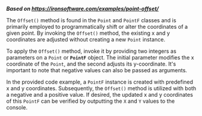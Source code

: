 ***Based on <https://ironsoftware.com/examples/point-offset/>***

The `Offset()` method is found in the `Point` and `PointF` classes and is primarily employed to programmatically shift or alter the coordinates of a given point. By invoking the `Offset()` method, the existing x and y coordinates are adjusted without creating a new `Point` instance.

To apply the `Offset()` method, invoke it by providing two integers as parameters on a `Point` or **`PointF`** object. The initial parameter modifies the x coordinate of the `Point`, and the second adjusts its y-coordinate. It's important to note that negative values can also be passed as arguments.

In the provided code example, a `PointF` instance is created with predefined x and y coordinates. Subsequently, the `Offset()` method is utilized with both a negative and a positive value. If desired, the updated x and y coordinates of this `PointF` can be verified by outputting the `X` and `Y` values to the console.